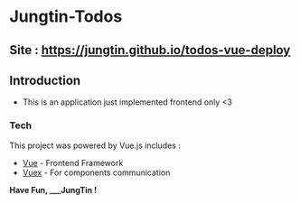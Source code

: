 # Jungtin-Todos

## Site : https://jungtin.github.io/todos-vue-deploy

## Introduction 
 - This is an application just implemented frontend only <3

### Tech
This project was powered by Vue.js
includes : 
* [Vue] - Frontend Framework
* [Vuex] - For components communication


**Have Fun,   ___JungTin !**

[//]: # (These are reference links used in the body of this note and get stripped out when the markdown processor does its job. There is no need to format nicely because it shouldn't be seen. Thanks SO - http://stackoverflow.com/questions/4823468/store-comments-in-markdown-syntax)
   
   [Vue]: <https://vuejs.org>
   [Vuex]: <https://vuex.vuejs.org>
